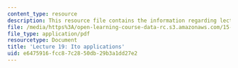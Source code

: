 ```yaml
---
content_type: resource
description: This resource file contains the information regarding lecture 19.
file: /media/https%3A/open-learning-course-data-rc.s3.amazonaws.com/15-070j-advanced-stochastic-processes-fall-2013/e6475916fcc87c2850db29b3a1dd27e2_MIT15_070JF13_Lec19.pdf
file_type: application/pdf
resourcetype: Document
title: 'Lecture 19: Ito applications'
uid: e6475916-fcc8-7c28-50db-29b3a1dd27e2
---
```

